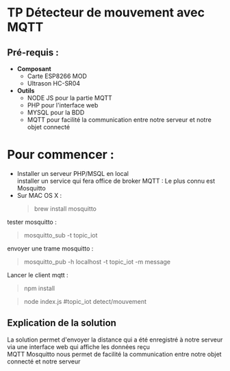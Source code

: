 <!DOCTYPE html>
<html>

<head>
  <meta charset="utf-8">
  <meta name="viewport" content="width=device-width, initial-scale=1.0">
  <link rel="stylesheet" href="https://stackedit.io/style.css" />
</head>

<body class="stackedit">
  <div class="stackedit__html"><h1 id="mqtt-tp">TP Détecteur de mouvement avec MQTT</h1>
<h2 id="pré-requis-">Pré-requis :</h2>
<ul>
<li><strong>Composant</strong>
<ul>
<li>Carte ESP8266 MOD</li>
<li>Ultrason HC-SR04</li>
</ul>
</li>
<li><strong>Outils</strong>
<ul>
<li>NODE JS pour la partie MQTT</li>
<li>PHP pour l'interface web</li>
<li>MYSQL pour la BDD</li>
<li>MQTT pour facilité la communication entre notre serveur et notre objet connecté </li>
</ul>
</li>
</ul>
<h1 id="commencer">Pour commencer : </h1>
<ul>
<li>Installer un serveur PHP/MSQL en local<br>
installer un service qui fera office de broker MQTT : Le plus connu est Mosquitto</li>
<li>Sur MAC OS X :
<blockquote>
<p>brew install mosquitto</p>
</blockquote>
</li>
</ul>
<p>tester mosquitto :</p>
<blockquote>
<p>mosquitto_sub -t topic_iot</p>
</blockquote>
<p>envoyer une trame mosquitto :</p>
<blockquote>
<p>mosquitto_pub -h localhost -t topic_iot -m message</p>
</blockquote>
<p>Lancer le client mqtt :</p>
<blockquote>
<p>npm install</p>
</blockquote>
<blockquote>
<p>node index.js #topic_iot detect/mouvement</p>
</blockquote>
<h2 id="Explication">Explication de la solution</h2>
<p>La solution permet d'envoyer la distance qui a été enregistré à notre serveur via une interface web qui affiche les données reçu <br>
MQTT Mosquitto nous permet de facilité la communication entre notre objet connecté et notre serveur </p>
</body>

</html>
